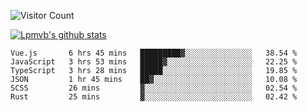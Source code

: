 ![Visitor Count](https://profile-counter.glitch.me/Lpmvb/count.svg)

[![Lpmvb's github stats](https://github-readme-stats.vercel.app/api?username=lpmvb&show_icons=true&title_color=fff&icon_color=79ff97&text_color=9f9f9f&bg_color=151515)](https://github.com/anuraghazra/github-readme-stats)

<!--
Here are some ideas to get you started:

- 🔭 I’m currently working on ...
- 🌱 I’m currently learning ...
- 👯 I’m looking to collaborate on ...
- 🤔 I’m looking for help with ...
- 💬 Ask me about ...
- 📫 How to reach me: ...
- 😄 Pronouns: ...
- ⚡ Fun fact: ...
-->

<!--START_SECTION:waka-->

```text
Vue.js       6 hrs 45 mins   █████████▓░░░░░░░░░░░░░░░   38.54 %
JavaScript   3 hrs 53 mins   █████▓░░░░░░░░░░░░░░░░░░░   22.25 %
TypeScript   3 hrs 28 mins   █████░░░░░░░░░░░░░░░░░░░░   19.85 %
JSON         1 hr 45 mins    ██▓░░░░░░░░░░░░░░░░░░░░░░   10.08 %
SCSS         26 mins         ▓░░░░░░░░░░░░░░░░░░░░░░░░   02.54 %
Rust         25 mins         ▓░░░░░░░░░░░░░░░░░░░░░░░░   02.42 %
```

<!--END_SECTION:waka-->
